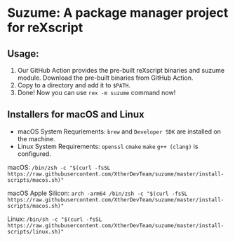 # Suzume: A package manager project for reXscript

## Usage:

1. Our GitHub Action provides the pre-built reXscript binaries and suzume module. Download the pre-built binaries from GitHub Action.
2. Copy to a directory and add it to `$PATH`.
3. Done! Now you can use `rex -m suzume` command now!

## Installers for macOS and Linux

- macOS System Requriements: `brew`  and `Developer SDK` are installed on the machine.
- Linux System Requirements: `openssl` `cmake` `make` `g++ (clang)` is configured.

macOS: `/bin/zsh -c "$(curl -fsSL https://raw.githubusercontent.com/XtherDevTeam/suzume/master/install-scripts/macos.sh)"`

macOS Apple Silicon: `arch -arm64 /bin/zsh -c "$(curl -fsSL https://raw.githubusercontent.com/XtherDevTeam/suzume/master/install-scripts/macos.sh)"`

Linux: `/bin/sh -c "$(curl -fsSL https://raw.githubusercontent.com/XtherDevTeam/suzume/master/install-scripts/linux.sh)"`